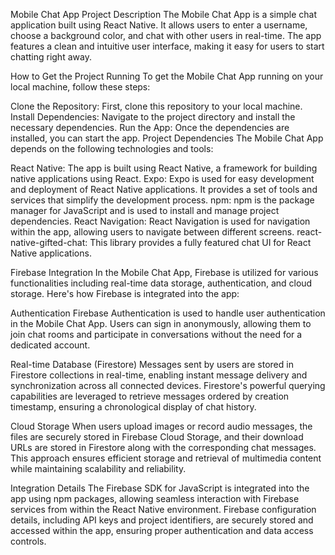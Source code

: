 Mobile Chat App
Project Description
The Mobile Chat App is a simple chat application built using React Native. It allows users to enter a username, choose a background color, and chat with other users in real-time. The app features a clean and intuitive user interface, making it easy for users to start chatting right away.

How to Get the Project Running
To get the Mobile Chat App running on your local machine, follow these steps:

Clone the Repository: First, clone this repository to your local machine.
Install Dependencies: Navigate to the project directory and install the necessary dependencies.
Run the App: Once the dependencies are installed, you can start the app.
Project Dependencies
The Mobile Chat App depends on the following technologies and tools:

React Native: The app is built using React Native, a framework for building native applications using React.
Expo: Expo is used for easy development and deployment of React Native applications. It provides a set of tools and services that simplify the development process.
npm: npm is the package manager for JavaScript and is used to install and manage project dependencies.
React Navigation: React Navigation is used for navigation within the app, allowing users to navigate between different screens.
react-native-gifted-chat: This library provides a fully featured chat UI for React Native applications.

Firebase Integration
In the Mobile Chat App, Firebase is utilized for various functionalities including real-time data storage, authentication, and cloud storage. Here's how Firebase is integrated into the app:

Authentication
Firebase Authentication is used to handle user authentication in the Mobile Chat App. Users can sign in anonymously, allowing them to join chat rooms and participate in conversations without the need for a dedicated account.

Real-time Database (Firestore)
Messages sent by users are stored in Firestore collections in real-time, enabling instant message delivery and synchronization across all connected devices. Firestore's powerful querying capabilities are leveraged to retrieve messages ordered by creation timestamp, ensuring a chronological display of chat history.

Cloud Storage
When users upload images or record audio messages, the files are securely stored in Firebase Cloud Storage, and their download URLs are stored in Firestore along with the corresponding chat messages. This approach ensures efficient storage and retrieval of multimedia content while maintaining scalability and reliability.

Integration Details
The Firebase SDK for JavaScript is integrated into the app using npm packages, allowing seamless interaction with Firebase services from within the React Native environment. Firebase configuration details, including API keys and project identifiers, are securely stored and accessed within the app, ensuring proper authentication and data access controls.
